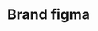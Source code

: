 ---
title: Brand figma
tags: ["brand", "figma", "design", "prototyping", "collaboration", "uiux", "web"]
icon: brand-figma
svg: '<svg xmlns="http://www.w3.org/2000/svg" width="24" height="24" fill="none" viewBox="0 0 24 24" stroke-width="1.5" stroke-linecap="round" stroke-linejoin="round" stroke="currentColor"><path d="M6 6a3 3 0 0 1 3-3h3v6H9a3 3 0 0 1-3-3m6-3h3a3 3 0 1 1 0 6h-3z"/><path d="M12 12a3 3 0 1 1 6 0 3 3 0 0 1-6 0m-6 6a3 3 0 0 1 3-3h3v3a3 3 0 0 1-6 0m0-6a3 3 0 0 1 3-3h3v6H9a3 3 0 0 1-3-3"/></svg>'
---